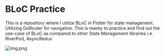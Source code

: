 # BLoC Practice
This is a repository where I utilize BLoC in Flutter for state management. Utilizing GoRouter for navigation. This is mainly to practice and find out the use-case of BLoC as compared to other State Management libraries i.e. RiverPod, AsyncRedux

![img.png](img.png)